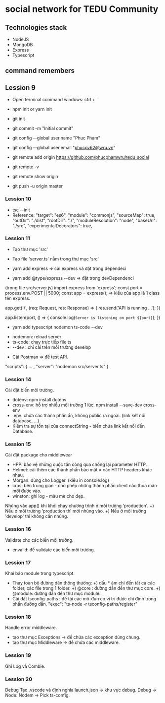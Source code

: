# social network for TEDU Community

## Technologies stack

- NodeJS
- MongoDB
- Express
- Typescript

## command remembers

## Lession 9
- Open terminal command windows: ctrl + `
- npm init or yarn init
- git init
- git commit -m "Initial commit"

- git config --global user.name "Phuc Pham"
- git config --global user.email "phucpv62@wru.vn"

- git remote add origin https://github.com/phucphamwru/tedu_social
- git remote -v
- git remote show origin
- git push -u origin master

### Lession 10
- tsc --init
- Reference:
    "target": "es6",
    "module": "commonjs",
    "sourceMap": true,
    "outDir": "./dist",
    "rootDir": "./", 
    "moduleResolution": "node",
    "baseUrl": "./src",
    "experimentalDecorators": true,


### Lession 11
- Tạo thư  mục 'src'
- Tạo file 'server.ts' nằm trong thư mục 'src'

- yarn add express                  => cài express và đặt trong dependeci
- yarn add @type/express --dev      => đặt trong devDependenci

(trong file src/server.js)
import express from 'express';
const port = process.env.POST || 5000;
const app = express();              => kiểu của app là 1 class tên express.

app.get('/', (req: Request, res: Response) => {
    res.send('API is running ...');
})

app.listen(port, () => {
    console.log(`Server is listening on port ${port}`);
})

- yarn add typescript nodemon ts-code --dev
+ nodemon: reload server 
+ ts-code: chạy trực tiếp file ts
+ --dev : chỉ cài trên môi trường develop

- Cài Postman => để test API.

"scripts": {
    ... ,
    "server": "nodemon src/server.ts"
}


### Lession 14
Cài đặt biến môi trường.
- dotenv: npm install dotenv
- cross-env: hỗ trợ nhiều môi trường 1 lúc.
    npm install --save-dev cross-env
- .env: chứa các thành phần ẩn, không public ra ngoài.
    (link kết nối database, ...)
- Kiểm tra sự tồn tại của connectString - biến chứa link kết nối đến Database.


### Lession 15
Cài đặt package cho middlewear
- HPP: bảo vệ những cuộc tấn công qua chống lại parameter HTTP.
- Helmet: cài thêm các thành phần bảo mật = các HTTP headers khác nhau.
- Morgan: dùng cho Logger. (kiểu in console.log)
- cros: bên trung gian - cho phép những thành phần client nào thỏa mãn mới được vào.
- winston: ghi log - màu mè cho đẹp.

Nhúng vào app() khi khởi chạy chương trình ở môi trường 'production'.
    +) Nếu ở môi trường 'production thì mới nhúng vào.
    +) Nếu ở môi trường 'develop' thì không cần nhúng.


### Lession 16
Validate cho các biến môi trường.
- envalid: để validate các biến môi trường.


### Lession 17
Khai báo module trong typescript.
- Thay toàn bộ đường dân thông thường:
    +) dấu * ám chỉ đến tất cả các folder, các file trong 1 folder.
    +) @core : đường dần đến thư mục core.
    +) @module: đường dẫn đến thư mục module.
- Cài đặt tsconfig-paths : để tải các mô-đun có vị trí được chỉ định trong phần đường dẫn.
    "exec": "ts-node -r tsconfig-paths/register"


### Lession 18
Handle error middleware.
- tạo thư mục Exceptions -> để chứa các exception dùng chung.
- tạo thư mục Middleware -> để chứa các middleware.


### Lession 19
Ghi Log và Combie.


### Lession 20
Debug
Tạo .vscode và định nghĩa launch.json -> khu vực debug.
Debug -> Node: Nodem -> Pick ts-config. 